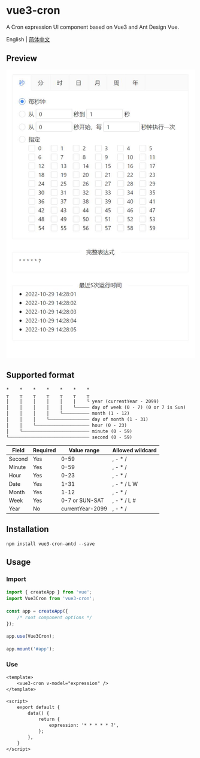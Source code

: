 # vue3-cron

A Cron expression UI component based on Vue3 and Ant Design Vue.

English | [简体中文](./README-zh_CN.md)

## Preview

![](public/preview.png)

## Supported format

```
*    *    *    *    *    *    *
┬    ┬    ┬    ┬    ┬    ┬    ┬
│    │    │    │    │    |    └ year (currentYear - 2099)
│    │    │    │    │    └───── day of week (0 - 7) (0 or 7 is Sun)
│    │    │    │    └────────── month (1 - 12)
│    │    │    └─────────────── day of month (1 - 31)
│    │    └──────────────────── hour (0 - 23)
│    └───────────────────────── minute (0 - 59)
└────────────────────────────── second (0 - 59)
```

| Field  | Required | Value range      | Allowed wildcard |
|--------|----------|------------------|------------------|
| Second | Yes      | 0-59             | , - * /          |
| Minute | Yes      | 0-59             | , - * /          |
| Hour   | Yes      | 0-23             | , - * /          |
| Date   | Yes      | 1-31             | , - * / L W      |
| Month  | Yes      | 1-12             | , - * /          |
| Week   | Yes      | 0-7 or SUN-SAT   | , - * / L #      |
| Year   | No       | currentYear-2099 | , - * /          |

## Installation

```
npm install vue3-cron-antd --save
```

## Usage

### Import

```typescript
import { createApp } from 'vue';
import Vue3Cron from 'vue3-cron';

const app = createApp({
    /* root component options */
});

app.use(Vue3Cron);

app.mount('#app');
```

### Use

```vue
<template>
    <vue3-cron v-model="expression" />
</template>

<script>
    export default {
        data() {
            return {
                expression: '* * * * * ?',
            };
        },
    }
</script>
```
